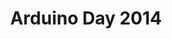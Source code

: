 ---
permalink: /arduinoday/
redirect_to: /eventos/arduinoday/Arduino-Day-2014/
redirect_from: /ArduinoDay14BH/
title: Arduino Day 2014
excerpt: "Organização Arduino Day 2014"
layout: categorylist
category: cursoarduino
share: true
comments: true
ads:
  show: true 
feature:
 category: true
 index: true
coinbase:
 show: true
image:
 feature: arduino/Diagrama_Artistico_mega2-1500x1061.png
--- 